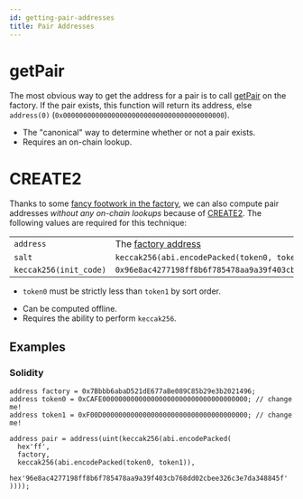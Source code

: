 ```yaml
---
id: getting-pair-addresses
title: Pair Addresses
---
```


# getPair

The most obvious way to get the address for a pair is to call [getPair](../../reference/smart-contracts/factory#getpair) on the factory. If the pair exists, this function will return its address, else `address(0)` (`0x0000000000000000000000000000000000000000`).

- The "canonical" way to determine whether or not a pair exists.
- Requires an on-chain lookup.

# CREATE2

Thanks to some [fancy footwork in the factory](https://github.com/Pegasys-fi/v1-core/blob/master/contracts/PegasysV1Factory.sol#L32), we can also compute pair addresses _without any on-chain lookups_ because of [CREATE2](https://eips.ethereum.org/EIPS/eip-1014). The following values are required for this technique:

|                        |                                                                        |
| :--------------------- | :--------------------------------------------------------------------- |
| `address`              | The [factory address](../../reference/smart-contracts/factory#address) |
| `salt`                 | `keccak256(abi.encodePacked(token0, token1))`                          |
| `keccak256(init_code)` | `0x96e8ac4277198ff8b6f785478aa9a39f403cb768dd02cbee326c3e7da348845f`   |

- `token0` must be strictly less than `token1` by sort order.

* Can be computed offline.
* Requires the ability to perform `keccak256`.

## Examples

### Solidity

```solidity
address factory = 0x7Bbbb6abaD521dE677aBe089C85b29e3b2021496;
address token0 = 0xCAFE000000000000000000000000000000000000; // change me!
address token1 = 0xF00D000000000000000000000000000000000000; // change me!

address pair = address(uint(keccak256(abi.encodePacked(
  hex'ff',
  factory,
  keccak256(abi.encodePacked(token0, token1)),
  hex'96e8ac4277198ff8b6f785478aa9a39f403cb768dd02cbee326c3e7da348845f'
))));
```
